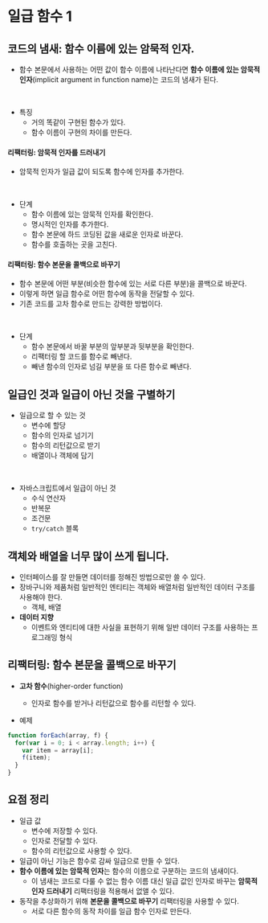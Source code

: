 # 일급 함수 1

## 코드의 냄새: 함수 이름에 있는 암묵적 인자.
- 함수 본문에서 사용하는 어떤 값이 함수 이름에 나타난다면 **함수 이름에 있는 암묵적 인자**(implicit argument in function name)는 코드의 냄새가 된다.

<br />

- 특징
  - 거의 똑같이 구현된 함수가 있다.
  - 함수 이름이 구현의 차이를 만든다.

#### 리팩터링: 암묵적 인자를 드러내기
- 암묵적 인자가 일급 값이 되도록 함수에 인자를 추가한다.

<br />

- 단계
  - 함수 이름에 있는 암묵적 인자를 확인한다.
  - 명시적인 인자를 추가한다.
  - 함수 본문에 하드 코딩된 값을 새로운 인자로 바꾼다.
  - 함수를 호출하는 곳을 고친다.


#### 리팩터링: 함수 본문을 콜백으로 바꾸기
- 함수 본문에 어떤 부분(비슷한 함수에 있는 서로 다른 부분)을 콜백으로 바꾼다.
- 이렇게 하면 일급 함수로 어떤 함수에 동작을 전달할 수 있다.
- 기존 코드를 고차 함수로 만드는 강력한 방법이다.

<br />

- 단계
  - 함수 본문에서 바꿀 부분의 앞부분과 뒷부분을 확인한다.
  - 리팩터링 할 코드를 함수로 빼낸다.
  - 빼낸 함수의 인자로 넘길 부분을 또 다른 함수로 빼낸다.


## 일급인 것과 일급이 아닌 것을 구별하기
- 일급으로 할 수 있는 것
  - 변수에 할당
  - 함수의 인자로 넘기기
  - 함수의 리턴값으로 받기
  - 배열이나 객체에 담기

<br />

- 자바스크립트에서 일급이 아닌 것
  - 수식 연산자
  - 반복문
  - 조건문
  - `try/catch` 블록

## 객체와 배열을 너무 많이 쓰게 됩니다.
- 인터페이스를 잘 만들면 데이터를 정해진 방법으로만 쓸 수 있다.
- 장바구니와 제품처럼 일반적인 엔티티는 객체와 배열처럼 일반적인 데이터 구조를 사용해야 한다.
  - 객체, 배열
- **데이터 지향**
  - 이벤트와 엔티티에 대한 사실을 표현하기 위해 일반 데이터 구조를 사용하는 프로그래밍 형식

## 리팩터링: 함수 본문을 콜백으로 바꾸기
- **고차 함수**(higher-order function)
  - 인자로 함수를 받거나 리턴값으로 함수를 리턴할 수 있다.

- 예제
```js
function forEach(array, f) {
  for(var i = 0; i < array.length; i++) {
    var item = array[i];
    f(item);
  }
}
```

## 요점 정리
- 일급 값
  - 변수에 저장할 수 있다.
  - 인자로 전달할 수 있다.
  - 함수의 리턴값으로 사용할 수 있다.
- 일급이 아닌 기능은 함수로 감싸 일급으로 만들 수 있다.
- **함수 이름에 있는 암묵적 인자**는 함수의 이름으로 구분하는 코드의 냄새이다.
  - 이 냄새는 코드로 다룰 수 없는 함수 이름 대신 일급 값인 인자로 바꾸는 **암묵적 인자 드러내기** 리팩터링을 적용해서 없앨 수 있다.
- 동작을 추상화하기 위해 **본문을 콜백으로 바꾸기** 리팩터링을 사용할 수 있다.
  - 서로 다른 함수의 동작 차이를 일급 함수 인자로 만든다.